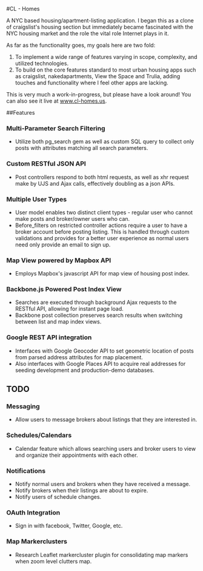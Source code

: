 #CL - Homes

A NYC based housing/apartment-listing application. I began this as a clone of craigslist's housing section but immediately became fascinated with the NYC housing market and the role the vital role Internet plays in it.  

As far as the functionality goes, my goals here are two fold:  

1. To implement a wide range of features varying in scope, complexity, and utilized technologies.  
2. To build on the core features standard to most urban housing apps such as craigslist, nakedapartments, View the Space and Trulia, adding touches and functionality where I feel other apps are lacking.  

This is very much a work-in-progress, but please have a look around! You can also see it live at www.cl-homes.us.  

##Features  

### Multi-Parameter Search Filtering
* Utilize both pg_search gem as well as custom SQL query to collect only posts with attributes matching all search parameters.  

### Custom RESTful JSON API  
* Post controllers respond to both html requests, as well as xhr request make by UJS and Ajax calls, effectively doubling as a json APIs.

### Multiple User Types
* User model enables two distinct client types - regular user who cannot make posts and broker/owner users who can.
* Before_filters on restricted controller actions require a user to have a broker account before posting listing. This is handled through custom validations and provides for a better user experience as normal users need only provide an email to sign up.  

### Map View powered by Mapbox API  
* Employs Mapbox's javascript API for map view of housing post index.

### Backbone.js Powered Post Index View  
* Searches are executed through background Ajax requests to the RESTful API, allowing for instant page load.  
* Backbone post collection preserves search results when switching between list and map index views.  

### Google REST API integration  
* Interfaces with Google Geocoder API to set geometric location of posts from parsed address attributes for map placement.
* Also interfaces with Google Places API to acquire real addresses for seeding development and production-demo databases.  

## TODO  

### Messaging  
* Allow users to message brokers about listings that they are interested in.  

### Schedules/Calendars  
* Calendar feature which allows searching users and broker users to view and organize their appointments with each other.  

### Notifications
* Notify normal users and brokers when they have received a message.  
* Notify brokers when their listings are about to expire.  
* Notify users of schedule changes.  

### OAuth Integration  
* Sign in with facebook, Twitter, Google, etc.  

### Map Markerclusters  
* Research Leaflet markercluster plugin for consolidating map markers when zoom level clutters map. 